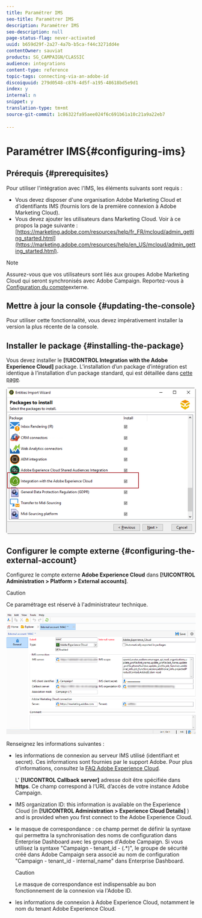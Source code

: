 ```yaml
---
title: Paramétrer IMS
seo-title: Paramétrer IMS
description: Paramétrer IMS
seo-description: null
page-status-flag: never-activated
uuid: b659d29f-2a27-4a7b-b5ca-f44c3271dd4e
contentOwner: sauviat
products: SG_CAMPAIGN/CLASSIC
audience: integrations
content-type: reference
topic-tags: connecting-via-an-adobe-id
discoiquuid: 279d0548-c876-4d5f-a195-48618bd5e9d1
index: y
internal: n
snippet: y
translation-type: tm+mt
source-git-commit: 1c86322fa95aee024f6c691b61a10c21a9a22eb7

---
```



# Paramétrer IMS{#configuring-ims}

## Prérequis {#prerequisites}

Pour utiliser l&#39;intégration avec l&#39;IMS, les éléments suivants sont requis :

* Vous devez disposer d&#39;une organisation Adobe Marketing Cloud et d&#39;identifiants IMS (fournis lors de la première connexion à Adobe Marketing Cloud).
* Vous devez ajouter les utilisateurs dans Marketing Cloud. Voir à ce propos la page suivante : [https://marketing.adobe.com/resources/help/fr_FR/mcloud/admin_getting_started.html](https://marketing.adobe.com/resources/help/en_US/mcloud/admin_getting_started.html).

>[!NOTE]
>
>Assurez-vous que vos utilisateurs sont liés aux groupes Adobe Marketing Cloud qui seront synchronisés avec Adobe Campaign. Reportez-vous à [Configuration du compte](#configuring-the-external-account)externe.

## Mettre à jour la console {#updating-the-console}

Pour utiliser cette fonctionnalité, vous devez impérativement installer la version la plus récente de la console.

## Installer le package {#installing-the-package}

Vous devez installer le **[!UICONTROL Integration with the Adobe Experience Cloud]** package. L’installation d’un package d’intégration est identique à l’installation d’un package standard, qui est détaillée dans [cette page](../../installation/using/installing-campaign-standard-packages.md).

![](assets/ims_6.png)

## Configurer le compte externe {#configuring-the-external-account}

Configurez le compte externe **Adobe Experience Cloud** dans **[!UICONTROL Administration > Platform > External accounts]**.

>[!CAUTION]
>
>Ce paramétrage est réservé à l&#39;administrateur technique.

![](assets/ims_5.png)

Renseignez les informations suivantes :

* les informations de connexion au serveur IMS utilisé (identifiant et secret). Ces informations sont fournies par le support Adobe. Pour plus d&#39;informations, consultez la [FAQ Adobe Experience Cloud](https://marketing.adobe.com/resources/help/en_US/mcloud/faq.html).

   L&#39; **[!UICONTROL Callback server]** adresse doit être spécifiée dans **https**. Ce champ correspond à l’URL d’accès de votre instance Adobe Campaign.

* IMS organization ID: this information is available on the Experience Cloud (in **[!UICONTROL Administration > Experience Cloud Details]** ) and is provided when you first connect to the Adobe Experience Cloud.
* le masque de correspondance : ce champ permet de définir la syntaxe qui permettra la synchronisation des noms de configuration dans Enterprise Dashboard avec les groupes d&#39;Adobe Campaign. Si vous utilisez la syntaxe &quot;Campaign - tenant_id - (.*)&quot;, le groupe de sécurité créé dans Adobe Campaign sera associé au nom de configuration &quot;Campaign - tenant_id - internal_name&quot; dans Enterprise Dashboard.

   >[!CAUTION]
   >
   >Le masque de correspondance est indispensable au bon fonctionnement de la connexion via l&#39;Adobe ID.

* les informations de connexion à Adobe Experience Cloud, notamment le nom du tenant Adobe Experience Cloud.

